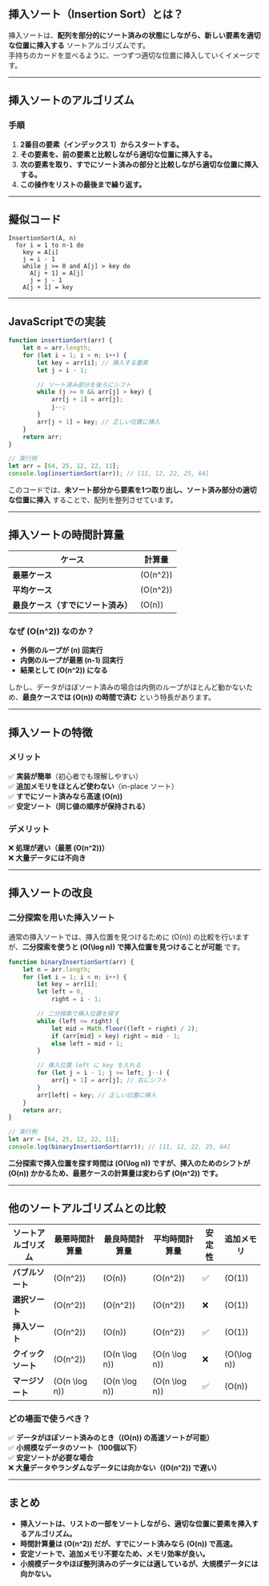 ## **挿入ソート（Insertion Sort）とは？**

挿入ソートは、**配列を部分的にソート済みの状態にしながら、新しい要素を適切な位置に挿入する** ソートアルゴリズムです。  
手持ちのカードを並べるように、一つずつ適切な位置に挿入していくイメージです。

---

## **挿入ソートのアルゴリズム**

### **手順**

1. **2番目の要素（インデックス 1）からスタートする。**
2. **その要素を、前の要素と比較しながら適切な位置に挿入する。**
3. **次の要素を取り、すでにソート済みの部分と比較しながら適切な位置に挿入する。**
4. **この操作をリストの最後まで繰り返す。**

---

## **擬似コード**

```plaintext
InsertionSort(A, n)
  for i = 1 to n-1 do
    key = A[i]
    j = i - 1
    while j >= 0 and A[j] > key do
      A[j + 1] = A[j]
      j = j - 1
    A[j + 1] = key
```

---

## **JavaScriptでの実装**

```javascript
function insertionSort(arr) {
    let n = arr.length;
    for (let i = 1; i < n; i++) {
        let key = arr[i]; // 挿入する要素
        let j = i - 1;

        // ソート済み部分を後ろにシフト
        while (j >= 0 && arr[j] > key) {
            arr[j + 1] = arr[j];
            j--;
        }
        arr[j + 1] = key; // 正しい位置に挿入
    }
    return arr;
}

// 実行例
let arr = [64, 25, 12, 22, 11];
console.log(insertionSort(arr)); // [11, 12, 22, 25, 64]
```

このコードでは、**未ソート部分から要素を1つ取り出し、ソート済み部分の適切な位置に挿入** することで、配列を整列させています。

---

## **挿入ソートの時間計算量**

| ケース                             | 計算量     |
| ---------------------------------- | ---------- |
| **最悪ケース**                     | \(O(n^2)\) |
| **平均ケース**                     | \(O(n^2)\) |
| **最良ケース（すでにソート済み）** | \(O(n)\)   |

### **なぜ \(O(n^2)\) なのか？**

- **外側のループが \(n\) 回実行**
- **内側のループが最悪 \(n-1\) 回実行**
- **結果として \(O(n^2)\) になる**

しかし、データがほぼソート済みの場合は内側のループがほとんど動かないため、**最良ケースでは \(O(n)\) の時間で済む** という特長があります。

---

## **挿入ソートの特徴**

### **メリット**

✅ **実装が簡単**（初心者でも理解しやすい）  
✅ **追加メモリをほとんど使わない**（in-place ソート）  
✅ **すでにソート済みなら高速 \(O(n)\)**  
✅ **安定ソート（同じ値の順序が保持される）**

### **デメリット**

❌ **処理が遅い（最悪 \(O(n^2)\)）**  
❌ **大量データには不向き**

---

## **挿入ソートの改良**

### **二分探索を用いた挿入ソート**

通常の挿入ソートでは、挿入位置を見つけるために \(O(n)\) の比較を行いますが、**二分探索を使うと \(O(\log n)\) で挿入位置を見つけることが可能** です。

```javascript
function binaryInsertionSort(arr) {
    let n = arr.length;
    for (let i = 1; i < n; i++) {
        let key = arr[i];
        let left = 0,
            right = i - 1;

        // 二分探索で挿入位置を探す
        while (left <= right) {
            let mid = Math.floor((left + right) / 2);
            if (arr[mid] > key) right = mid - 1;
            else left = mid + 1;
        }

        // 挿入位置 left に key を入れる
        for (let j = i - 1; j >= left; j--) {
            arr[j + 1] = arr[j]; // 右にシフト
        }
        arr[left] = key; // 正しい位置に挿入
    }
    return arr;
}

// 実行例
let arr = [64, 25, 12, 22, 11];
console.log(binaryInsertionSort(arr)); // [11, 12, 22, 25, 64]
```

**二分探索で挿入位置を探す時間は \(O(\log n)\) ですが、挿入のためのシフトが \(O(n)\) かかるため、最悪ケースの計算量は変わらず \(O(n^2)\) です。**

---

## **他のソートアルゴリズムとの比較**

| ソートアルゴリズム | 最悪時間計算量  | 最良時間計算量  | 平均時間計算量  | 安定性 | 追加メモリ    |
| ------------------ | --------------- | --------------- | --------------- | ------ | ------------- |
| **バブルソート**   | \(O(n^2)\)      | \(O(n)\)        | \(O(n^2)\)      | ✅     | \(O(1)\)      |
| **選択ソート**     | \(O(n^2)\)      | \(O(n^2)\)      | \(O(n^2)\)      | ❌     | \(O(1)\)      |
| **挿入ソート**     | \(O(n^2)\)      | \(O(n)\)        | \(O(n^2)\)      | ✅     | \(O(1)\)      |
| **クイックソート** | \(O(n^2)\)      | \(O(n \log n)\) | \(O(n \log n)\) | ❌     | \(O(\log n)\) |
| **マージソート**   | \(O(n \log n)\) | \(O(n \log n)\) | \(O(n \log n)\) | ✅     | \(O(n)\)      |

### **どの場面で使うべき？**

✅ **データがほぼソート済みのとき（\(O(n)\) の高速ソートが可能）**  
✅ **小規模なデータのソート（100個以下）**  
✅ **安定ソートが必要な場合**  
❌ **大量データやランダムなデータには向かない（\(O(n^2)\) で遅い）**

---

## **まとめ**

- **挿入ソートは、リストの一部をソートしながら、適切な位置に要素を挿入するアルゴリズム。**
- **時間計算量は \(O(n^2)\) だが、すでにソート済みなら \(O(n)\) で高速。**
- **安定ソートで、追加メモリ不要なため、メモリ効率が良い。**
- **小規模データやほぼ整列済みのデータには適しているが、大規模データには向かない。**
